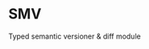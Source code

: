 [//]: # (Readme partial used by an default readme page)

# SMV

Typed semantic versioner & diff module
